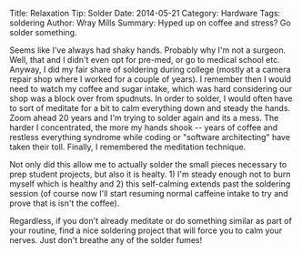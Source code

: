 Title: Relaxation Tip: Solder
Date: 2014-05-21
Category: Hardware
Tags: soldering
Author: Wray Mills
Summary: Hyped up on coffee and stress? Go solder something.

Seems like I've always had shaky hands. Probably why I'm not a surgeon. Well, that and I didn't even opt for pre-med, or go to medical school etc. Anyway, I did my fair share of soldering during college (mostly at a camera repair shop where I worked for a couple of years). I remember then I would need to watch my coffee and sugar intake, which was hard considering our shop was a block over from spudnuts. In order to solder, I would often have to sort of meditate for a bit to calm everything down and steady the hands. Zoom ahead 20 years and I'm trying to solder again and its a mess. The harder I concentrated, the more my hands shook -- years of coffee and restless everything syndrome while coding or "software architecting" have taken their toll. Finally, I remembered the meditation technique.

Not only did this allow me to actually solder the small pieces necessary to prep student projects, but also it is healty. 1) I'm steady enough not to burn myself which is healthy and 2) this self-calming extends past the soldering session (of course now I'll start resuming normal caffeine intake to try and prove that is isn't the coffee).

Regardless, if you don't already meditate or do something similar as part of your routine, find a nice soldering project that will force you to calm your nerves. Just don't breathe any of the solder fumes!